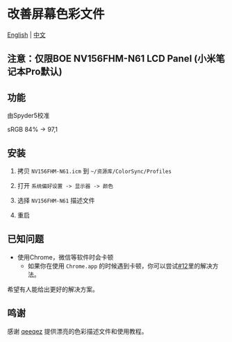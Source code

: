 # 改善屏幕色彩文件

[English](README.md) | [中文](README-CN.md)

## 注意：仅限BOE NV156FHM-N61 LCD Panel (小米笔记本Pro默认)

## 功能

由Spyder5校准

sRGB 84% -> 97,1


## 安装

1. 拷贝 `NV156FHM-N61.icm` 到 `~/资源库/ColorSync/Profiles`

2. 打开 `系统偏好设置 -> 显示器 -> 颜色`

3. 选择 `NV156FHM-N61` 描述文件

4. 重启


## 已知问题

* 使用Chrome，微信等软件时会卡顿
    * 如果你在使用 `Chrome.app` 的时候遇到卡顿，你可以尝试[#12](https://github.com/stevezhengshiqi/XiaoMi-Pro/issues/12)里的解决方法。

希望有人能给出更好的解决方案。


## 鸣谢

感谢 [qeeqez](https://github.com/qeeqez) 提供漂亮的色彩描述文件和使用教程。
